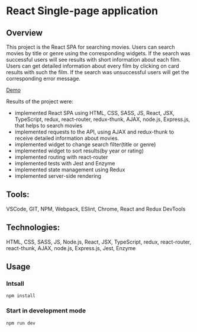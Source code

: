 # React Single-page application
## Overview
 This project is the React SPA for searching movies. Users can search movies by title or genre using the corresponding widgets. If the search was successful users will see results with short information about each film. Users can get detailed information about every film by clicking on card results with such the film. If the search was unsuccessful users will get the corresponding error message.

[Demo](https://dzhafaroff.github.io/ReactEPAM/)

Results of the project were:
- implemented React SPA using HTML, CSS, SASS, JS, React, JSX, TypeScript, redux, react-router, redux-thunk, AJAX, node.js, Express.js, that helps to search movies
- implemented requests to the API, using AJAX and redux-thunk to receive detailed information about movies.
- implemented widget to change search filter(title or genre)
- implemented widget to sort results(by year or rating)
- implemented routing with react-router
- implemented tests with Jest and Enzyme
- implemented state management using Redux
- implemented server-side rendering

## Tools:

VSCode, GIT, NPM, Webpack, ESlint, Chrome, React and Redux DevTools

## Technologies:

HTML, CSS, SASS, JS, Node.js, React, JSX, TypeScript, redux, react-router, react-thunk, AJAX, node.js, Express.js, Jest, Enzyme

## Usage

### Intsall
`npm install`

### Start in development mode
`npm run dev`